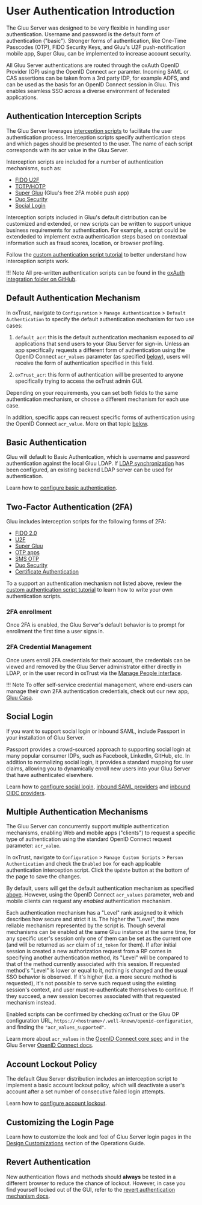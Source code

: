# User Authentication Introduction
The Gluu Server was designed to be very flexible in handling user authentication. Username and password is the default form of authentication ("basic"). Stronger forms of authentication, like One-Time Passcodes (OTP), FIDO Security Keys, and Gluu's U2F push-notification mobile app, Super Gluu, can be implemented to increase account security. 

All Gluu Server authentications are routed through the oxAuth OpenID Provider (OP) using the OpenID Connect `acr` paramter. Incoming SAML or CAS assertions can be taken from a 3rd party IDP, for example ADFS, and can be used as the basis for an OpenID Connect session in Gluu. This enables seamless SSO across a diverse environment of federated applications. 

## Authentication Interception Scripts
The Gluu Server leverages [interception scripts](../admin-guide/custom-script.md) to facilitate the user authentication process. Interception scripts specify authentication steps and which pages should be presented to the user. The name of each script corresponds with its acr value in the Gluu Server.  

Interception scripts are included for a number of authentication mechanisms, such as:

- [FIDO U2F](./U2F.md)
- [TOTP/HOTP](./otp.md)
- [Super Gluu](./supergluu.md)  (Gluu's free 2FA mobile push app)   
- [Duo Security](./duo.md)
- [Social Login](./passport.md) 

Interception scripts included in Gluu's default distribution can be customized and extended, or new scripts can be written to support unique business requirements for authentication. For example, a script could be extendeded to implement extra authentication steps based on contextual information such as fraud scores, location, or browser profiling. 

Follow the [custom authentication script tutorial](./customauthn.md) to better understand how interception scripts work. 

!!! Note
    All pre-written authentication scripts can be found in the [oxAuth integration folder on GitHub](https://github.com/GluuFederation/oxAuth/tree/master/Server/integrations). 
    

## Default Authentication Mechanism
In oxTrust, navigate to `Configuration` > `Manage Authentication` > `Default Authentication` to specify the default authentication mechanism for two use cases: 

1. `default_acr`: this is the default authentication mechanism exposed to *all* applications that send users to your Gluu Server for sign-in. Unless an app specifically requests a different form of authentication using the OpenID Connect `acr_values` parameter (as specified [below](#multiple-authentication-mechanisms)), users will receive the form of authentication specified in this field. 

2. `oxTrust_acr`: this form of authentication will be presented to anyone specifically trying to access the oxTrust admin GUI.

Depending on your requirements, you can set both fields to the same authentication mechanism, or choose a different mechanism for each use case. 

In addition, specific apps can request specific forms of authentication using the OpenID Connect `acr_value`. More on that topic [below](#multiple-authentication-mechanisms). 

## Basic Authentication

Gluu will default to Basic Authentcation, which is username and password authentication against the local Gluu LDAP. If [LDAP synchronization](../user-management/ldap-sync.md) has been configured, an existing backend LDAP server can be used for authentication.

Learn how to [configure basic authentication](./basic.md).

## Two-Factor Authentication (2FA)

Gluu includes interception scripts for the following forms of 2FA:

- [FIDO 2.0](./fido2.md)
- [U2F](./U2F.md)
- [Super Gluu](./supergluu.md)  
- [OTP apps](./otp.md)
- [SMS OTP](./sms-otp.md)
- [Duo Security](./duo.md)
- [Certificate Authentication](./cert-auth.md)

To a support an authentication mechanism not listed above, review the [custom authentication script tutorial](./customauthn.md) to learn how to write your own authentication scripts. 

### 2FA enrollment

Once 2FA is enabled, the Gluu Server's default behavior is to prompt for enrollment the first time a user signs in. 

### 2FA Credential Management	
	
Once users enroll 2FA credentials for their account, the credentials can be viewed and removed by the Gluu Server administrator either directly in LDAP, or in the user record in oxTrust via the [Manage People interface](../user-management/local-user-management.md#managing-associated-2fa-devices). 

!!! Note
    To offer self-service credential management, where end-users can manage their own 2FA authentication credentials, check out our new app, [Gluu Casa](https://casa.gluu.org). 


## Social Login

If you want to support social login or inbound SAML, include Passport in your installation of Gluu Server.

Passport provides a crowd-sourced approach to supporting social login at many popular consumer IDPs, such as Facebook, LinkedIn, GitHub, etc. In addition to normalizing social login, it provides a standard mapping for user claims, allowing you to dynamically enroll new users into your Gluu Server that have authenticated elsewhere.

Learn how to [configure social login](./passport.md), [inbound SAML providers](./inbound-saml-passport.md) and [inbound OIDC providers](./inbound-oauth-passport.md). 

## Multiple Authentication Mechanisms
The Gluu Server can concurrently support multiple authentication mechanisms, enabling Web and mobile apps ("clients") to request a specific type of authentication using the standard OpenID Connect request parameter: `acr_value`. 

In oxTrust, navigate to `Configuration` > `Manage Custom Scripts` > `Person Authentication` and check the `Enabled` box for each applicable authentication interception script. Click the `Update` button at the bottom of the page to save the changes. 

By default, users will get the default authentication mechanism as specified [above](#default-authentication-mechanism). However, using the OpenID Connect `acr_values` parameter, web and mobile clients can request any *enabled* authentication mechanism. 

Each authentication mechanism has a "Level" rank assigned to it which describes how secure and strict it is. The higher the "Level", the more reliable mechanism represented by the script is. Though several mechanisms can be enabled at the same Gluu instance at the same time, for any specific user's session only one of them can be set as the current one (and will be returned as `acr` claim of `id_token` for them). If after initial session is created a new authorization request from a RP comes in specifying another authentication method, its "Level" will be compared to that of the method currently associated with this session. If requested method's "Level" is lower or equal to it, nothing is changed and the usual SSO behavior is observed. If it's higher (i.e. a more secure method is requested), it's not possible to serve such request using the existing session's context, and user must re-authenticate themselves to continue. If they succeed, a new session becomes associated with that requested mechanism instead.

Enabled scripts can be confirmed by checking oxTrust or the Gluu OP configuration URL, `https://<hostname>/.well-known/openid-configuration`, and finding the `"acr_values_supported"`. 

Learn more about `acr_values` in the [OpenID Connect core spec](http://openid.net/specs/openid-connect-core-1_0.html#acrSemantics) and in the Gluu Server [OpenID Connect docs](../admin-guide/openid-connect.md#authentication).

## Account Lockout Policy

The default Gluu Server distribution includes an interception script to implement a basic account lockout policy, which will deactivate a user's account after a set number of consecutive failed login attempts.

Learn how to [configure account lockout](./lockout.md). 

## Customizing the Login Page 

Learn how to customize the look and feel of Gluu Server login pages in the [Design Customizations](../operation/custom-design.md) section of the Operations Guide.

## Revert Authentication 

New authentication flows and methods should **always** be tested in a different browser to reduce the chance of lockout. However, in case you find yourself locked out of the GUI, refer to the [revert authentication mechanism docs](../operation/faq.md#revert-an-authentication-method). 
